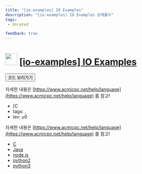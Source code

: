 ```yaml
---
title: "[io-examples] IO Examples"
description: "[io-examples] IO Examples 문제풀이"
tags: 
 - Unrated 

feedback: true
---
```

<h1><img src="https://doky.space/assets/icpclev/u0.svg" height="37px"> <a href="http://icpc.me/io-examples">[io-examples] IO Examples</a></h1>

<a href="https://github.com/DokySp/acmicpc-practice/tree/master/io-examples"><button class="btn btn-info">코드 보러가기</button></a>

자세한 내용은 [https://www.acmicpc.net/help/language](https://www.acmicpc.net/help/language) 를 참고!

 - [C
 - tags: ,
 - lev: u0

자세한 내용은 [https://www.acmicpc.net/help/language](https://www.acmicpc.net/help/language) 를 참고!

 - [C](https://github.com/DokySp/acmicpc-practice/tree/master/io-examples/c-language)
 - [Java](https://github.com/DokySp/acmicpc-practice/tree/master/io-examples/java)
 - [node.js](https://github.com/DokySp/acmicpc-practice/tree/master/io-examples/node.js)
 - [python2](https://github.com/DokySp/acmicpc-practice/tree/master/io-examples/python2)
 - [python3](https://github.com/DokySp/acmicpc-practice/tree/master/io-examples/python3)
